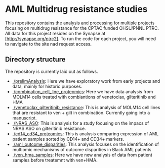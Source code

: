 # AML Multidrug resistance studies
This repository contains the analysis and processing for multiple
projects focusing on multidrug resistance for the CPTAC funded
OHSU/PNNL PTRC. All data for this project resides on the Synapse at
[http://synapse.org/ptrc2]. To run the code for each project, you will
need to navigate to the site nad request access. 


## Directory structure

The repository is currently laid out as follows.

- [./prelimAnalysis](./prelimAnalysis): Here we have exploratory work
  from early projects and data, mainly for historic purposes.
- [./combination_cell_line_proteomics](./combination_cell_line_proteomics):
  Here we have data analysis from MOLM14 cells treated with
  combiantions of venetoclax, gilteritinib and HMA
- [./venetoclax_gilteritinib_resistance](./venetoclax_gilteritinib_resistance):
  This is analysis of MOLM14 cell lines that are resistant to ven +
  gilt in combination. Currently going into a manuscript.
- [./NRAS_ASO](./NRAS_ASO): This is analysis for a study focusing on
  the impacs of NRAS ASO on gilteritinib resistance. 
- [./cd14_cd34_proteomics](./cd14_cd34_proteomics): This is analysis
  comparing expression of AML patient samples sorted by CD14+ and
  CD34+ markers. 
- [./aml_outcome_disparities](./aml_outcome_disparities): This
  analysis focuses on the identification of multiomic mechanisms of
  outcome disparities in Black AML patients. 
- [./ven_hma_samples](./ven_hma_samples): Here we have new analysis
  of data from patient samples before treatemnt with ven+HMA. 
